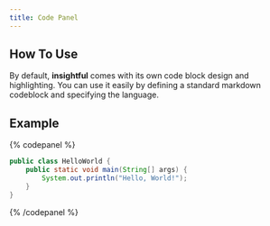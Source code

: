 ```yaml
---
title: Code Panel
---
```


## How To Use

By default, **insightful** comes with its own code block design and highlighting. You can use it easily by defining a standard markdown codeblock and specifying the language.

## Example

{% codepanel %}

```java
public class HelloWorld {
    public static void main(String[] args) {
        System.out.println("Hello, World!");
    }
}
```

{% /codepanel %}
